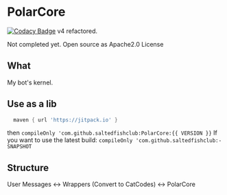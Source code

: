 # PolarCore
[![Codacy Badge](https://api.codacy.com/project/badge/Grade/cc0af3e7ffbe4ac89ed566aeae004d6c)](https://app.codacy.com/gh/saltedfishclub/PolarCore?utm_source=github.com&utm_medium=referral&utm_content=saltedfishclub/PolarCore&utm_campaign=Badge_Grade_Dashboard)
v4 refactored.

Not completed yet.
Open source as Apache2.0 License
## What
My bot's kernel.

## Use as a lib
```groovy
  maven { url 'https://jitpack.io' }
```
then
`compileOnly 'com.github.saltedfishclub:PolarCore:{{ VERSION }}`
If you want to use the latest build:
`compileOnly 'com.github.saltedfishclub:-SNAPSHOT`

## Structure
User Messages <-> Wrappers (Convert to CatCodes) <-> PolarCore
